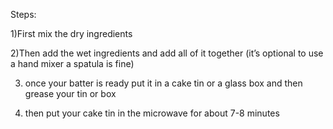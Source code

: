 Steps:

1)First mix the dry ingredients 

2)Then add the wet ingredients and add all of it together (it’s optional to use a hand mixer a spatula is fine) 

3) once your batter is ready put it in a cake tin or a glass box and then grease your tin or box 

4) then put your cake tin in the microwave for about 7-8 minutes